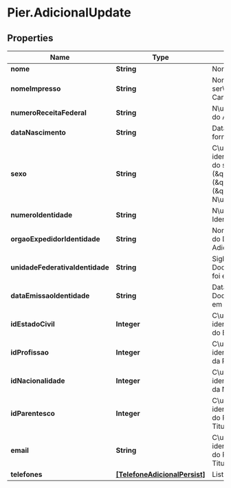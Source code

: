 # Pier.AdicionalUpdate

## Properties
Name | Type | Description | Notes
------------ | ------------- | ------------- | -------------
**nome** | **String** | Nome completo do Adicional. | 
**nomeImpresso** | **String** | Nome do Adicional que ser\u00C3\u00A1 gravado no Cart\u00C3\u00A3o. | [optional] 
**numeroReceitaFederal** | **String** | N\u00C3\u00BAmero do CPF ou CNPJ do Adicional. | 
**dataNascimento** | **String** | Data de Nascimento do Adicional em formato yyyy-MM-dd. | [optional] 
**sexo** | **String** | C\u00C3\u00B3digo de identifica\u00C3\u00A7\u00C3\u00A3o do sexo da Pessoa, quando PF, sendo: (\&quot;M\&quot;: Masculino), (\&quot;F\&quot;: Feminino), (\&quot;O\&quot;: Outro), (\&quot;N\&quot;: N\u00C3\u00A3o Especificado). | [optional] 
**numeroIdentidade** | **String** | N\u00C3\u00BAmero do Documento de Identidade do Adicional. | [optional] 
**orgaoExpedidorIdentidade** | **String** | Nome do Org\u00C3\u00A3o Emissor do Documento de Identidade do Adicional. | [optional] 
**unidadeFederativaIdentidade** | **String** | Sigla da Unidade Federativa onde o Documento de Identidade do Adicional foi emitido. | [optional] 
**dataEmissaoIdentidade** | **String** | Data de emiss\u00C3\u00A3o do Documento de Identidade do Adicional em formato yyyy-MM-dd. | [optional] 
**idEstadoCivil** | **Integer** | C\u00C3\u00B3digo de identifica\u00C3\u00A7\u00C3\u00A3o do Estado Civil do Adicional. | [optional] 
**idProfissao** | **Integer** | C\u00C3\u00B3digo de identifica\u00C3\u00A7\u00C3\u00A3o da Profissao do Adicional. | [optional] 
**idNacionalidade** | **Integer** | C\u00C3\u00B3digo de identifica\u00C3\u00A7\u00C3\u00A3o da Nacionalidade do Adicional. | [optional] 
**idParentesco** | **Integer** | C\u00C3\u00B3digo de identifica\u00C3\u00A7\u00C3\u00A3o do Parentesco do Adicional com o Titular. | [optional] 
**email** | **String** | C\u00C3\u00B3digo de identifica\u00C3\u00A7\u00C3\u00A3o do Parentesco do Adicional com o Titular. | [optional] 
**telefones** | [**[TelefoneAdicionalPersist]**](TelefoneAdicionalPersist.md) | Lista de telefones do adicional. | [optional] 



